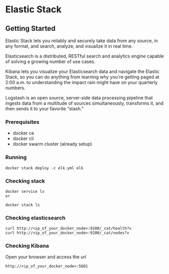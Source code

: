 # Elastic Stack

## Getting Started

Elastic Stack lets you reliably and securely take data from any source, in any format, and search, analyze, and visualize it in real time.

Elasticsearch is a distributed, RESTful search and analytics engine capable of solving a growing number of use cases.

Kibana lets you visualize your Elasticsearch data and navigate the Elastic Stack, so you can do anything from learning why you're getting paged at 2:00 a.m. to understanding the impact rain might have on your quarterly numbers.

Logstash is an open source, server-side data processing pipeline that ingests data from a multitude of sources simultaneously, transforms it, and then sends it to your favorite “stash.”

### Prerequisites

* docker ce
* docker cli
* docker swarm cluster (already setup)

### Running

```(sh)
docker stack deploy -c elk.yml elk
```

### Checking stack

```(sh)
docker service ls
or

docker stack ls
```

### Checking elasticsearch

```(sh)
curl http://<ip_of_your_docker_node>:9200/_cat/health?v
curl http://<ip_of_your_docker_node>:9200/_cat/nodes?v
```

### Checking Kibana

Open your browser and access the url

```(url)
http://<ip_of_your_docker_node>:5601
```
